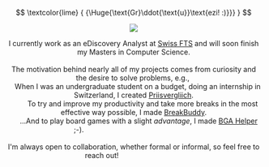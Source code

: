 $$
\textcolor{lime}
{
  {\Huge{\text{Gr}\ddot{\text{u}}\text{ezi! :)}}}
}
$$
<p align="center">
  <img src="https://github.com/danielj0nes/danielj0nes/blob/master/gol_trefoil_knot.gif">
</p>
<p align="center">
  I currently work as an eDiscovery Analyst at <a href="https://swiss-fts.com/">Swiss FTS</a> and will soon finish my Masters in Computer Science.<br/><br/>
  The motivation behind nearly all of my projects comes from curiosity and the desire to solve problems, e.g., <br/>
      When I was an undergraduate student on a budget, doing an internship in Switzerland, I created <a href="https://github.com/danielj0nes/priisvergliich">Priisvergliich</a>.<br/>
           To try and improve my productivity and take more breaks in the most effective way possible, I made <a href="https://github.com/danielj0nes/breakbuddy">BreakBuddy</a>.<br/>
         ...And to play board games with a slight <i>advantage</i>, I made <a href="https://github.com/danielj0nes/bga-helper">BGA Helper</a> ;-).                                                       <br/><br/>
  I'm always open to collaboration, whether formal or informal, so feel free to reach out!                                
</p>
  







